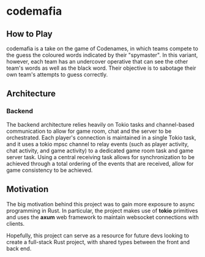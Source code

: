 # codemafia

## How to Play

codemafia is a take on the game of Codenames, in which teams compete to the guess the coloured words indicated by their "spymaster". In this variant, however, each team has an undercover operative that can see the other team's words as well as the black word. Their objective is to sabotage their own team's attempts to guess correctly.

## Architecture

### Backend

The backend architecture relies heavily on Tokio tasks and channel-based communication to allow for game room, chat and the server to be orchestrated. Each player's connection is maintained in a single Tokio task, and it uses a tokio mpsc channel to relay events (such as player activity, chat activity, and game activity) to a dedicated game room task and game server task. Using a central receiving task allows for synchronization to be achieved through a total ordering of the events that are received, allow for game consistency to be achieved.

## Motivation

The big motivation behind this project was to gain more exposure to async programming in Rust. In particular, the project makes use of **tokio** primitives and uses the **axum** web framework to maintain websocket connections with clients.

Hopefully, this project can serve as a resource for future devs looking to create a full-stack Rust project, with shared types between the front and back end.
